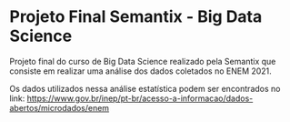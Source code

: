 # Projeto Final Semantix - Big Data Science

Projeto final do curso de Big Data Science realizado pela Semantix que consiste em realizar uma análise dos dados coletados no ENEM 2021.

Os dados utilizados nessa análise estatística podem ser encontrados no link: https://www.gov.br/inep/pt-br/acesso-a-informacao/dados-abertos/microdados/enem
